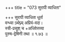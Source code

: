 +++
title = "073 सुरापी व्याधिता"

+++
सुरापी व्याधिता धूर्ता  
वन्ध्या ऽर्थघ्न्य् अप्रियं-वदा।  
स्त्री-प्रसूश् च +अधिवेत्तव्या  
पुरुष-द्वेषिणी तथा  ॥ १.७३ ॥
